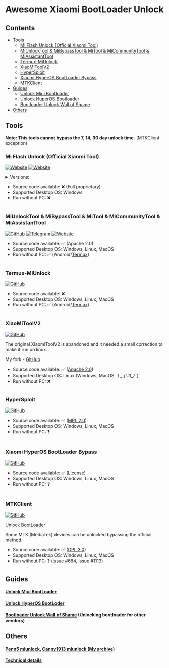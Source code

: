 
# Awesome Xiaomi BootLoader Unlock

## Contents
- [Tools](#tools)
  - [Mi Flash Unlock (Official Xiaomi Tool)](#mi-flash-unlock-official-xiaomi-tool)
  - [MiUnlockTool & MiBypassTool & MiTool & MiCommunityTool & MiAssistantTool](#miunlocktool--mibypasstool--mitool--micommunitytool--miassistanttool)
  - [Termux-MiUnlock](#termux-miunlock)
  - [XiaoMiToolV2](#xiaomitoolv2)
  - [HyperSploit](#hypersploit)
  - [Xiaomi HyperOS BootLoader Bypass](#xiaomi-hyperos-bootloader-bypass)
  - [MTKClient](#mtkclient)
- [Guides](#guides)
  - [Unlock Miui Bootloader](#unlock-miui-bootloader)
  - [Unlock HuperOS Bootloader](#unlock-hyperos-bootloder)
  - [Bootloader Unlock Wall of Shame](#bootloader-unlock-wall-of-shame-unlocking-bootloader-for-other-vendors)
- [Others](#others)

## Tools

**Note: This tools cannot bypass the 7, 14, 30 day unlock time.** (MTKClient exception)

### Mi Flash Unlock (Official Xiaomi Tool)
[![Website](https://img.shields.io/static/v1?style=for-the-badge&message=WebSite_(Global)&color=181717&logo=Xiaomi&logoColor=orange&label=)](https://en.miui.com/unlock/download_en.html)
[![Website](https://img.shields.io/static/v1?style=for-the-badge&message=WebSite_(China)&color=181717&logo=Xiaomi&logoColor=orange&label=)](https://www.miui.com/unlock/download.html)

<details>
  <summary>Versions:</summary>

| Version    | Global                                                                                         | China                                                                                 |
| -----------|----------------------------------------------------------------------------------------------- | ------------------------------------------------------------------------------------- |
| 7.6.727.43 | [Link](https://miuirom.xiaomi.com/rom/u1106245679/7.6.727.43/miflash_unlock_en_7.6.727.43.zip) | [Link](https://cdn.cnbj1.fds.api.mi-img.com/flash-tool/miflash_unlock_7.6.727.43.zip) |
| 6.6.510.37 | [Link](https://miuirom.xiaomi.com/rom/u1106245679/6.6.510.37/miflash_unlock_en_6.6.510.37.zip) | [Link](https://cdn.cnbj1.fds.api.mi-img.com/flash-tool/miflash_unlock_6.6.510.37.zip) |
| 6.5.224.28 | [Link](https://miuirom.xiaomi.com/rom/u1106245679/6.5.224.28/miflash_unlock-en-6.5.224.28.zip) | ?                                                                                     |
| 5.5.224.24 | [Link](https://miuirom.xiaomi.com/rom/u1106245679/5.5.224.24/miflash_unlock-en-5.5.224.24.zip) | ?                                                                                     |

</details>

- Source code available: ❌ (Full proprietary)
- Supported Desktop OS: Windows
- Run without РС: ❌

#

### MiUnlockTool & MiBypassTool & MiTool & MiCommunityTool & MiAssistantTool

[![GitHub](https://img.shields.io/static/v1?style=for-the-badge&message=GitHub&color=181717&logo=GitHub&logoColor=FFFFFF&label=)](https://github.com/offici5l?tab=repositories)
[![Telegram](https://img.shields.io/static/v1?style=for-the-badge&message=Telegram&color=181717&logo=Telegram&logoColor=blue&label=)](https://t.me/Offici5l_Channel)
[![Website](https://img.shields.io/static/v1?style=for-the-badge&message=Website&color=181717&logoColor=orange&label=)](https://offici5l.github.io)

- Source code available: ✅ (Apache 2.0)
- Supported Desktop OS: Windows, Linux, MacOS
- Run without РС: ✅ (Android/[Termux](https://github.com/termux/termux-app/releases/latest))

#

### Termux-MiUnlock
[![GitHub](https://img.shields.io/static/v1?style=for-the-badge&message=GitHub&color=181717&logo=GitHub&logoColor=FFFFFF&label=)](https://github.com/RohitVerma882/termux-miunlock)

- Source code available: ❌
- Supported Desktop OS: Windows, Linux, MacOS
- Run without РС: ✅ (Android/[Termux](https://github.com/termux/termux-app/releases/latest))

#

### XiaoMiToolV2
[![GitHub](https://img.shields.io/static/v1?style=for-the-badge&message=GitHub&color=181717&logo=GitHub&logoColor=FFFFFF&label=)](https://github.com/francescotescari/XiaoMiToolV2)

The original XiaomiToolV2 is abandoned and it needed a small correction to make it run on linux.

My fork - [GitHub](https://github.com/topminipie/XiaoMiToolV2)

- Source code available: ✅ ([Apache 2.0](https://github.com/francescotescari/XiaoMiToolV2/blob/refactor/distribution/LICENSE))
- Supported Desktop OS: Linux (Windows, MacOS *¯\ _ (ツ)_/¯*)
- Run without РС: ❌

#

### HyperSploit
[![GitHub](https://img.shields.io/static/v1?style=for-the-badge&message=GitHub&color=181717&logo=GitHub&logoColor=FFFFFF&label=)](https://github.com/TheAirBlow/HyperSploit)

- Source code available: ✅ ([MPL 2.0](https://github.com/TheAirBlow/HyperSploit/blob/main/LICENCE))
- Supported Desktop OS: Windows, Linux, MacOS
- Run without РС: ❓

#

### Xiaomi HyperOS BootLoader Bypass
[![GitHub](https://img.shields.io/static/v1?style=for-the-badge&message=GitHub&color=181717&logo=GitHub&logoColor=FFFFFF&label=)](https://github.com/MlgmXyysd/Xiaomi-HyperOS-BootLoader-Bypass)

- Source code available: ✅ ([License](https://github.com/MlgmXyysd/Xiaomi-HyperOS-BootLoader-Bypass#%EF%B8%8F-license))
- Supported Desktop OS: Windows, Linux, MacOS
- Run without РС: ❓

#

### MTKClient
[![GitHub](https://img.shields.io/static/v1?style=for-the-badge&message=GitHub&color=181717&logo=GitHub&logoColor=FFFFFF&label=)](https://github.com/bkerler/mtkclient)

[Unlock BootLoader](https://github.com/bkerler/mtkclient#unlock-bootloader)

Some MTK (MediaTek) devices can be unlocked bypassing the official method.

- Source code available: ✅ ([GPL 3.0](https://github.com/bkerler/mtkclient/blob/main/LICENSE))
- Supported Desktop OS: Windows, Linux, MacOS
- Run without РС: ❓ ([issue #684](https://github.com/bkerler/mtkclient/issues/684), [issue #1113](https://github.com/bkerler/mtkclient/issues/1113#issuecomment-2243611730))

## Guides

#### [Unlock Miui BootLoader](https://github.com/topminipie/XiaoMiToolV2/wiki/Unlock-Miui-BootLoader)

#### [Unlock HyperOS BootLoder](https://github.com/topminipie/XiaoMiToolV2/wiki/Unlock-HyperOS-BootLoader)

#### [Bootloader Unlock Wall of Shame](https://github.com/melontini/bootloader-unlock-wall-of-shame) (Unlocking bootloader for other vendors)

## Others

#### [Penn5 miunlock](https://github.com/penn5/miunlock), [Canny1913 miunlock (My archive)](https://github.com/topminipie/awesome-xiaomi-bootloader-unlock/releases/tag/0.0.0)

#### [Technical details](https://github.com/lrh2000/Xiaomi-bootloader)

